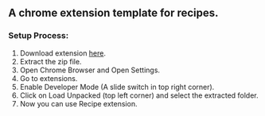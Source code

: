 ## A chrome extension template for recipes.

### Setup Process:
1. Download extension [here].
2. Extract the zip file.
3. Open Chrome Browser and Open Settings.
4. Go to extensions.
5. Enable Developer Mode (A slide switch in top right corner).
6. Click on Load Unpacked (top left corner) and select the extracted folder.
7. Now you can use Recipe extension.

[here]: https://drive.google.com/file/d/1UU8UmuO9aeTULT3Dg-S5dDeJO7VaAoiK/view?usp=sharing
